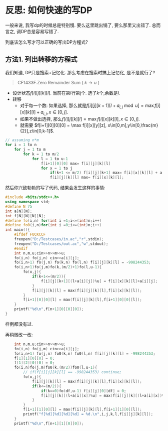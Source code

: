 # 反思: 如何快速的写DP

一般来说, 我写dp的时候总是特别慢. 要么这里跳出锅了, 要么那里又出错了. 总而言之, 调DP总是容易写错了.

到底该怎么写才可以正确的写出DP方程式?  

## 方法1. 列出转移的方程式

我们知道, DP只是搜索+记忆化. 那么考虑在搜索时搞上记忆化, 是不是就行了?

> CF1433F.Zero Remainder Sum ( $k \to u$ )

- 设计状态$f[i][j][k][l]$. 当前在第i行第j个. 选了$k$个,余数是$l$.
- 转移
  - 对于每一个数: 如果选择, 那么就是$f[i][j][k+1][l+a_{i,j}\bmod u]=\max f[i][x][k][l]+a_{i,j},x\in{[0,j]}$.
  - 如果不做出选择, 那么$f[i][j][k][l] = \max f[i][x][k][l] ,x\in[0,j]$.
  - 就需要 $f[i+1][0][0][0] = \max f[i][x][y][z], x\in[0,m],y\in[0,\frac{m}{2}],z\in[0,k-1]$.

```c++
// assuming n*m
for i = 1 to n
    for j = 1 to m
        for k = 1 to m/2
            for l = 1 to u-1
                f[i+1][0][0] max= f[i][j][k][l]
                for x = 1 to j
                    if(k+1 <= m/2) f[i][j][k+1] max= f[i][x][k][l] + a[i][j]
                    f[i][j][k][l] max= f[i][x][k][l];

```

然后你兴致勃勃的写了代码, 结果会发生这样的事情:

```cpp
#include <bits/stdc++.h>
using namespace std;
#define N 75
int a[N][N];
int f[N][N][N][N];
#define fo(i,n) for(int i =1;i<=(int)n;i++) 
#define fo0(i,n)for(int i =0;i<=(int)n;i++) 
int main(){
    #ifdef FUCKCCF
    freopen("D:/Testcases/in.ac","r",stdin);
    freopen("D:/Testcases/out.ac","w",stdout);
    #endif
    int n,m,u;cin>>n>>m>>u; 
    fo(i,n) fo(j,n) cin>>a[i][j];
    fo(i,n+1) fo(j,n) fo(k,n) fo(l,n) f[i][j][k][l] = -998244353;
    fo(i,n+1)fo(j,m)fo(k,(m/2)+1)fo(l,u-1){
        fo(x,j){
            if(k+1<=(m/2)){
                f[i][j][k+1][(l+a[i][j])%u] = f[i][x][k][l]+a[i][j]; 
            }
            f[i][j][k][l] = max(f[i][j][k][l],f[i][x][k][l]);
        }
        f[i+1][0][0][l] = max(f[i][j][k][l],f[i+1][0][0][l]);
    }
    printf("%d\n",f[n+1][0][0][0]);
}
```

样例都没有过.

再稍微改一改:

```cpp
    int n,m,u;cin>>n>>m>>u; 
    fo(i,n) fo(j,m) cin>>a[i][j];
    fo(i,n+1) fo(j,n) fo0(k,n) fo0(l,n) f[i][j][k][l] = -998244353;
    f[1][1][0][0] = 0; 
    f[1][2][0][0] = 0;
    fo(i,n)fo(j,m)fo0(k,(m/2))fo0(l,u-1){
        // if(f[i][j][k][l] == -998244353) continue;
        fo(x,j){
            f[i][j][k][l] = max(f[i][j][k][l],f[i][x][k][l]);
            if(k<=(m/2)){
                if(k==0)fo(df,u-1) f[i][j][0][df] = 0;
                f[i][j][k][(l+a[i][x])%u] = max(f[i][j][k][(l+a[i][x])%u],f[i][x][k-1][l]+a[i][x]); 
            }
        }
        f[i+1][1][0][l] = max(f[i][j][k][l],f[i+1][1][0][l]);
        printf("f[%d][%d][%d][%d] = %d.\n",i,j,k,l,f[i][j][k][l]);
    }
    printf("%d\n",f[n+1][1][0][0]);
```

